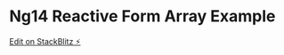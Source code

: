 # Ng14 Reactive Form Array Example

[Edit on StackBlitz ⚡️](https://stackblitz.com/edit/angular-ivy-agkwpu)
